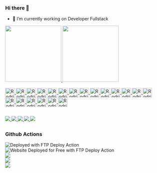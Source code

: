 ### Hi there 👋

- 🔭 I’m currently working on Developer Fullstack
<div>
  <a href="https://github.com/rvgsibs">
  <img height="180em" src="https://github-readme-stats.vercel.app/api?username=rvgsibs&show_icons=true&theme=dracula&include_all_commits=true&count_private=true"/>
  <img height="180em" src="https://github-readme-stats.vercel.app/api/top-langs/?username=rvgsibs&layout=compact&langs_count=16&theme=dracula"/>
</div>

<div style="display:inline_block"><br>
  <img align="center" alt="Rodrigo-Js" height="30" widht="40" src="https://cdn.jsdelivr.net/gh/devicons/devicon/icons/csharp/csharp-original.svg"/>
  <img align="center" alt="Rodrigo-Js" height="30" widht="40" src="https://cdn.jsdelivr.net/gh/devicons/devicon/icons/dotnetcore/dotnetcore-original.svg"/>
  <img align="center" alt="Rodrigo-Js" height="30" widht="40" src="https://cdn.jsdelivr.net/gh/devicons/devicon/icons/dot-net/dot-net-original.svg"/>
  <img align="center" alt="Rodrigo-Js" height="30" widht="40" src="https://cdn.jsdelivr.net/gh/devicons/devicon/icons/redis/redis-original-wordmark.svg"/>
  <img align="center" alt="Rodrigo-Js" height="30" widht="40" src="https://cdn.jsdelivr.net/gh/devicons/devicon/icons/angularjs/angularjs-original.svg" />
  <img align="center" alt="Rodrigo-Js" height="30" widht="40" src="https://cdn.jsdelivr.net/gh/devicons/devicon/icons/bootstrap/bootstrap-original.svg" />
  <img align="center" alt="Rodrigo-Js" height="30" widht="40" src="https://cdn.jsdelivr.net/gh/devicons/devicon/icons/css3/css3-original.svg" />
  <img align="center" alt="Rodrigo-Js" height="30" widht="40" src="https://cdn.jsdelivr.net/gh/devicons/devicon/icons/git/git-original.svg" />
  <img align="center" alt="Rodrigo-Js" height="30" widht="40" src="https://cdn.jsdelivr.net/gh/devicons/devicon/icons/html5/html5-original-wordmark.svg" />
  <img align="center" alt="Rodrigo-Js" height="30" widht="40" src="https://cdn.jsdelivr.net/gh/devicons/devicon/icons/javascript/javascript-original.svg" />
  <img align="center" alt="Rodrigo-Js" height="30" widht="40" src="https://cdn.jsdelivr.net/gh/devicons/devicon/icons/mongodb/mongodb-original.svg" />
  <img align="center" alt="Rodrigo-Js" height="30" widht="40" src="https://cdn.jsdelivr.net/gh/devicons/devicon/icons/mysql/mysql-original.svg" />
  <img align="center" alt="Rodrigo-Js" height="30" widht="40" src="https://cdn.jsdelivr.net/gh/devicons/devicon/icons/nodejs/nodejs-original.svg" />
  <img align="center" alt="Rodrigo-Js" height="30" widht="40" src="https://cdn.jsdelivr.net/gh/devicons/devicon/icons/npm/npm-original-wordmark.svg" />
  <img align="center" alt="Rodrigo-Js" height="30" widht="40" src="https://cdn.jsdelivr.net/gh/devicons/devicon/icons/oracle/oracle-original.svg" />
  <img align="center" alt="Rodrigo-Js" height="30" widht="40" src="https://cdn.jsdelivr.net/gh/devicons/devicon/icons/postgresql/postgresql-original.svg" />
  <img align="center" alt="Rodrigo-Js" height="30" widht="40" src="https://cdn.jsdelivr.net/gh/devicons/devicon/icons/typescript/typescript-original.svg" />
  <img align="center" alt="Rodrigo-Js" height="30" widht="40" src="https://img.stackshare.io/service/4013/SignalR-logo.png" />  
  <img align="center" alt="Rodrigo-Js" height="30" widht="40" src="https://cdn.jsdelivr.net/gh/devicons/devicon/icons/microsoftsqlserver/microsoftsqlserver-plain-wordmark.svg" />  
  <img align="center" alt="Rodrigo-Js" height="30" widht="40" src="https://cdn4.iconfinder.com/data/icons/logos-3/600/React.js_logo-512.png" /> 
</div>
  
  ##
  
  <div>
    <a href="https://www.linkedin.com/in/rodrigo-sousa-1a918038/" target="_blank">
      <img src="https://img.shields.io/badge/LinkedIn-0077B5?style=for-the-badge&logo=linkedin&logoColor=white" target="_blank"/>
    </a>
    <a href="mailto:rodrigovgsousa@gmail.com">
      <img src="https://img.shields.io/badge/Gmail-D14836?style=for-the-badge&logo=gmail&logoColor=white" target="_blank"/>
    </a>
    <a href="https://instagram.com/diguimsousa" target="_blank">
      <img src="https://img.shields.io/badge/Instagram-E4405F?style=for-the-badge&logo=instagram&logoColor=white" target="_blank"/>
    </a>
    <a href="https://twitter.com/diguimsousa" target="_blank">
      <img src="https://img.shields.io/badge/Twitter-1DA1F2?style=for-the-badge&logo=twitter&logoColor=white" target="_blank"/>
    </a>
    <a href="https://api.whatsapp.com/send?phone=5531991917097&text=Ol%C3%A1%20vim%20pelo%20Github" target="_blank">
      <img src="https://img.shields.io/badge/WhatsApp-25D366?style=for-the-badge&logo=whatsapp&logoColor=white" target="_blank"/>
    </a>
  </div>
  
  ##
  ### Github Actions
  <div>
     <img alt="Deployed with FTP Deploy Action" src="https://img.shields.io/badge/Deployed With-FTP DEPLOY ACTION-%3CCOLOR%3E?style=for-the-badge&color=2b9348">
  </div>
  <div>
    <img alt="Website Deployed for Free with FTP Deploy Action" src="https://img.shields.io/badge/Website deployed for free with-FTP DEPLOY ACTION-%3CCOLOR%3E?style=for-the-badge&color=2b9348">
  </div>
  <div>
    <a href="https://github.com/rvgsibs/marsusi-site/actions/workflows/test.yml" target="_blank">
      <img src="https://github.com/rvgsibs/marsusi-site/actions/workflows/test.yml/badge.svg" target="_blank"/>
    </a>  
  </div>
  <div>   
    <a href="https://github.com/rvgsibs/marsusi_frontend_sistema/actions/workflows/master.yml" target="_blank">
      <img src="https://github.com/rvgsibs/marsusi_frontend_sistema/actions/workflows/master.yml/badge.svg" target="_blank"/>
    </a>
  </div>

  <div>   
    <a href="https://github.com/rvgsibs/300Sistema/actions/workflows/dotnet.yml" target="_blank">
      <img src="https://github.com/rvgsibs/300Sistema/actions/workflows/dotnet.yml/badge.svg" target="_blank"/>
    </a>
  </div>


 
  
  
  <!--### Hi there 👋


**rvgsibs/rvgsibs** is a ✨ _special_ ✨ repository because its `README.md` (this file) appears on your GitHub profile.

Here are some ideas to get you started:

- 🔭 I’m currently working on ...
- 🌱 I’m currently learning ...
- 👯 I’m looking to collaborate on ...
- 🤔 I’m looking for help with ...
- 💬 Ask me about ...
- 📫 How to reach me: ...
- 😄 Pronouns: ...
- ⚡ Fun fact: ...

 ![Snake animation](https://github.com/rafaballerini/rafaballerini/blob/output/github-contribution-grid-snake.svg)
-->
  
 
